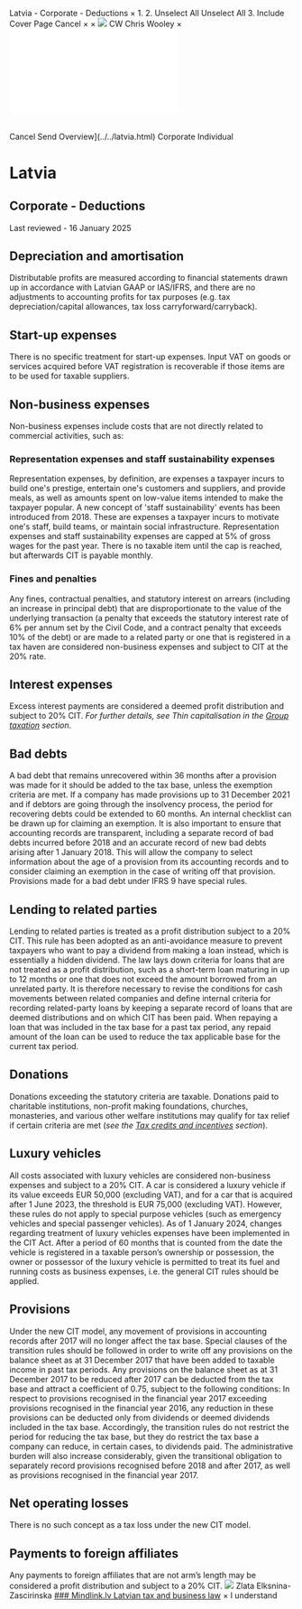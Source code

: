Latvia - Corporate - Deductions
×
1.
2.
Unselect All
Unselect All
3.
Include Cover Page
Cancel
×
×
![](../../-/media/world-wide-tax-summaries/attachments/global---chris-wooley.ashx%3Frev=ac5e5f3223b34096b1afc2a6009c7320&revision=ac5e5f32-23b3-4096-b1af-c2a6009c7320&hash=859B7ADC84DC2CBEC9760E9E6EE7DE6D0A8BFCDF)
CW
Chris Wooley
×
![](deductions.html)
######
Cancel
Send
Overview](../../latvia.html)
Corporate
Individual
# Latvia
## Corporate - Deductions
Last reviewed - 16 January 2025
## Depreciation and amortisation
Distributable profits are measured according to financial statements drawn up in accordance with Latvian GAAP or IAS/IFRS, and there are no adjustments to accounting profits for tax purposes (e.g. tax depreciation/capital allowances, tax loss carryforward/carryback).
## Start-up expenses
There is no specific treatment for start-up expenses.
Input VAT on goods or services acquired before VAT registration is recoverable if those items are to be used for taxable suppliers.
## Non-business expenses
Non-business expenses include costs that are not directly related to commercial activities, such as:
### Representation expenses and staff sustainability expenses
Representation expenses, by definition, are expenses a taxpayer incurs to build one's prestige, entertain one's customers and suppliers, and provide meals, as well as amounts spent on low-value items intended to make the taxpayer popular.
A new concept of 'staff sustainability' events has been introduced from 2018. These are expenses a taxpayer incurs to motivate one's staff, build teams, or maintain social infrastructure.
Representation expenses and staff sustainability expenses are capped at 5% of gross wages for the past year. There is no taxable item until the cap is reached, but afterwards CIT is payable monthly.
### Fines and penalties
Any fines, contractual penalties, and statutory interest on arrears (including an increase in principal debt) that are disproportionate to the value of the underlying transaction (a penalty that exceeds the statutory interest rate of 6% per annum set by the Civil Code, and a contract penalty that exceeds 10% of the debt) or are made to a related party or one that is registered in a tax haven are considered non-business expenses and subject to CIT at the 20% rate.
## Interest expenses
Excess interest payments are considered a deemed profit distribution and subject to 20% CIT. *For further details, see Thin capitalisation in the [Group taxation](group-taxation.html) section*.
## Bad debts
A bad debt that remains unrecovered within 36 months after a provision was made for it should be added to the tax base, unless the exemption criteria are met. If a company has made provisions up to 31 December 2021 and if debtors are going through the insolvency process, the period for recovering debts could be extended to 60 months.
An internal checklist can be drawn up for claiming an exemption. It is also important to ensure that accounting records are transparent, including a separate record of bad debts incurred before 2018 and an accurate record of new bad debts arising after 1 January 2018. This will allow the company to select information about the age of a provision from its accounting records and to consider claiming an exemption in the case of writing off that provision. Provisions made for a bad debt under IFRS 9 have special rules.
## Lending to related parties
Lending to related parties is treated as a profit distribution subject to a 20% CIT. This rule has been adopted as an anti-avoidance measure to prevent taxpayers who want to pay a dividend from making a loan instead, which is essentially a hidden dividend.
The law lays down criteria for loans that are not treated as a profit distribution, such as a short-term loan maturing in up to 12 months or one that does not exceed the amount borrowed from an unrelated party. It is therefore necessary to revise the conditions for cash movements between related companies and define internal criteria for recording related-party loans by keeping a separate record of loans that are deemed distributions and on which CIT has been paid.
When repaying a loan that was included in the tax base for a past tax period, any repaid amount of the loan can be used to reduce the tax applicable base for the current tax period.
## Donations
Donations exceeding the statutory criteria are taxable. Donations paid to charitable institutions, non-profit making foundations, churches, monasteries, and various other welfare institutions may qualify for tax relief if certain criteria are met (*see the [Tax credits and incentives](tax-credits-and-incentives.html) section*).
## Luxury vehicles
All costs associated with luxury vehicles are considered non-business expenses and subject to a 20% CIT. A car is considered a luxury vehicle if its value exceeds EUR 50,000 (excluding VAT), and for a car that is acquired after 1 June 2023, the threshold is EUR 75,000 (excluding VAT). However, these rules do not apply to special purpose vehicles (such as emergency vehicles and special passenger vehicles).
As of 1 January 2024, changes regarding treatment of luxury vehicles expenses have been implemented in the CIT Act. After a period of 60 months that is counted from the date the vehicle is registered in a taxable person’s ownership or possession, the owner or possessor of the luxury vehicle is permitted to treat its fuel and running costs as business expenses, i.e. the general CIT rules should be applied.
## Provisions
Under the new CIT model, any movement of provisions in accounting records after 2017 will no longer affect the tax base.
Special clauses of the transition rules should be followed in order to write off any provisions on the balance sheet as at 31 December 2017 that have been added to taxable income in past tax periods.
Any provisions on the balance sheet as at 31 December 2017 to be reduced after 2017 can be deducted from the tax base and attract a coefficient of 0.75, subject to the following conditions:
In respect to provisions recognised in the financial year 2017 exceeding provisions recognised in the financial year 2016, any reduction in these provisions can be deducted only from dividends or deemed dividends included in the tax base.
Accordingly, the transition rules do not restrict the period for reducing the tax base, but they do restrict the tax base a company can reduce, in certain cases, to dividends paid. The administrative burden will also increase considerably, given the transitional obligation to separately record provisions recognised before 2018 and after 2017, as well as provisions recognised in the financial year 2017.
## Net operating losses
There is no such concept as a tax loss under the new CIT model.
## Payments to foreign affiliates
Any payments to foreign affiliates that are not arm’s length may be considered a profit distribution and subject to a 20% CIT.
![](../../-/media/world-wide-tax-summaries/attachments/latvia---zlata_elksnina-zascirinska.ashx%3Frev=19e242eccd9c44bfaffa896f3d56be2d&revision=19e242ec-cd9c-44bf-affa-896f3d56be2d&hash=25E19670B1F07ACF0BE6589A63496CC9B2A68B71)
Zlata Elksnina-Zascirinska
[### Mindlink.lv
Latvian tax and business law](http://www.nodoklis.lv/en/)
×
I understand